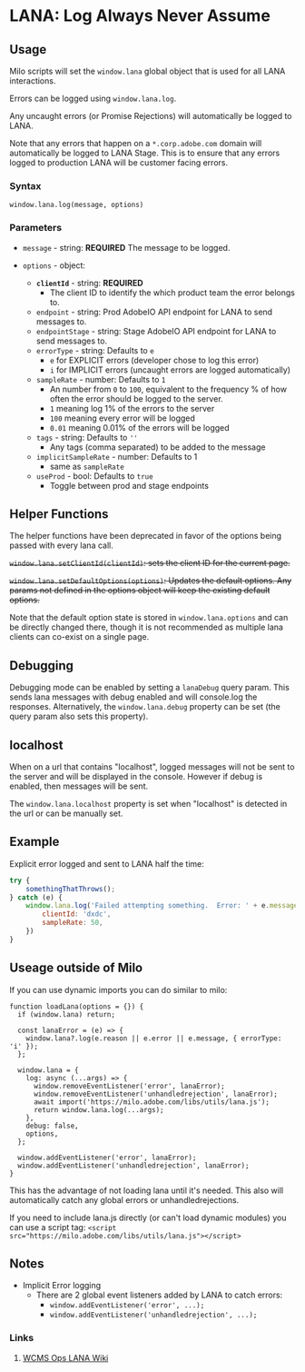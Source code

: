 # LANA: Log Always Never Assume

## Usage

Milo scripts will set the `window.lana` global object that is used for all LANA interactions.

Errors can be logged using `window.lana.log`.

Any uncaught errors (or Promise Rejections) will automatically be logged to LANA.

Note that any errors that happen on a `*.corp.adobe.com` domain will automatically be logged to LANA Stage.  This is to ensure that any errors logged to production LANA will be customer facing errors.

### Syntax

`window.lana.log(message, options)`

### Parameters

* `message` - string: **REQUIRED** The message to be logged.

* `options` - object:
    * **`clientId`** - string: **REQUIRED**
        * The client ID to identify the which product team the error belongs to.
    * `endpoint` - string: Prod AdobeIO API endpoint for LANA to send messages to.
    * `endpointStage` - string: Stage AdobeIO API endpoint for LANA to send messages to.
    * `errorType` - string: Defaults to `e`
        * `e` for EXPLICIT errors (developer chose to log this error)
        * `i` for IMPLICIT errors (uncaught errors are logged automatically)
    * `sampleRate` - number: Defaults to `1`
        * An number from `0` to `100`, equivalent to the frequency % of how often the error should be logged to the server.
        * `1` meaning log 1% of the errors to the server
        * `100` meaning every error will be logged
        * `0.01` meaning 0.01% of the errors will be logged
    * `tags` - string: Defaults to `''`
        * Any tags (comma separated) to be added to the message
    * `implicitSampleRate` - number: Defaults to 1
        * same as `sampleRate`
    * `useProd` - bool: Defaults to `true`
        * Toggle between prod and stage endpoints
## Helper Functions

The helper functions have been deprecated in favor of the options being passed with every lana call.

~~`window.lana.setClientId(clientId)`: sets the client ID for the current page.~~

~~`window.lana.setDefaultOptions(options)`: Updates the default options.  Any params not defined in the options object will keep the existing default options.~~

Note that the default option state is stored in `window.lana.options` and can be directly changed there, though it is not recommended as multiple lana clients can co-exist on a single page.

## Debugging

Debugging mode can be enabled by setting a `lanaDebug` query param.  This sends lana messages with debug enabled and will console.log the responses.
Alternatively, the `window.lana.debug` property can be set (the query param also sets this property).

## localhost

When on a url that contains "localhost", logged messages will not be sent to the server and will be displayed in the console.  However if debug is enabled, then messages will be sent.

The `window.lana.localhost` property is set when "localhost" is detected in the url or can be manually set.

## Example

Explicit error logged and sent to LANA half the time:

```javascript
try {
    somethingThatThrows();
} catch (e) {
    window.lana.log('Failed attempting something.  Error: ' + e.message, {
        clientId: 'dxdc',
        sampleRate: 50,
    })
}
```

## Useage outside of Milo

If you can use dynamic imports you can do similar to milo:
```
function loadLana(options = {}) {
  if (window.lana) return;

  const lanaError = (e) => {
    window.lana?.log(e.reason || e.error || e.message, { errorType: 'i' });
  };

  window.lana = {
    log: async (...args) => {
      window.removeEventListener('error', lanaError);
      window.removeEventListener('unhandledrejection', lanaError);
      await import('https://milo.adobe.com/libs/utils/lana.js');
      return window.lana.log(...args);
    },
    debug: false,
    options,
  };

  window.addEventListener('error', lanaError);
  window.addEventListener('unhandledrejection', lanaError);
}
```
This has the advantage of not loading lana until it's needed.  This also will automatically catch any global errors or unhandledrejections.

If you need to include lana.js directly (or can't load dynamic modules) you can use a script tag:
`<script src="https://milo.adobe.com/libs/utils/lana.js"></script>`

## Notes
* Implicit Error logging
    * There are 2 global event listeners added by LANA to catch errors:
        * `window.addEventListener('error', ...);`
        * `window.addEventListener('unhandledrejection', ...);`


### Links

1. [WCMS Ops LANA Wiki](https://wiki.corp.adobe.com/display/WCMSOps/LANA+-+Log+Always+Never+Assume)
